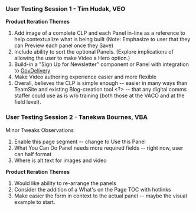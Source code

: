 ### User Testing Session 1 - Tim Hudak, VEO

**Product Iteration Themes**

1. Add image of a complete CLP and each Panel in-line as a reference to help contextualize what is being built (Note: Emphasize to user that they can Preview each panel once they Save)
2. Include ability to sort the optional Panels. (Explore implications of allowing the user to make Video a Hero option.)
3. Build-in a "Sign Up for Newsletter" component or Panel with integration to [GovDelivery](https://admin.govdelivery.com/session/new)
4. Make Video authoring experience easier and more flexible
5. Overall, believes the CLP is simple enough -- easier in many ways than TeamSite and existing Blog-creation tool <?> -- that any digital comms staffer could use as is w/o training (both those at the VACO and at the field level).

### User Testing Session 2 - Tanekwa Bournes, VBA

Minor Tweaks Observations

1. Enable this page segment -- change to Use this Panel
2. What You Can Do Panel needs more required fields -- right now, user can half format 
3. Where is alt.text for images and video

**Product Iteration Themes**

1. Would like ability to re-arrange the panels
2. Consider the addition of a What's on the Page TOC with hotlinks
3. Make easier the form in context to the actual panel -- maybe the visual example to start.
